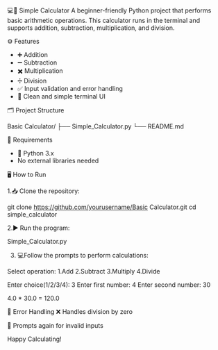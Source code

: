 💻🧮 Simple Calculator
A beginner-friendly Python project that performs basic arithmetic operations. This calculator runs in the terminal and supports addition, subtraction, multiplication, and division.

⚙️ Features

  * ➕ Addition
  * ➖ Subtraction
  * ✖️ Multiplication
  * ➗ Division
  * ✅ Input validation and error handling
  * 🧼 Clean and simple terminal UI

🗂️ Project Structure

  Basic Calculator/ ├── Simple_Calculator.py └── README.md

🧰 Requirements
  * 🐍 Python 3.x
  * No external libraries needed

🖥️ How to Run

1.📥 Clone the repository:

  git clone https://github.com/yourusername/Basic Calculator.git
  cd simple_calculator

2.▶️ Run the program:

  Simple_Calculator.py

3. 💻Follow the prompts to perform calculations:

  Select operation:
  1.Add
  2.Subtract
  3.Multiply
  4.Divide

  Enter choice(1/2/3/4): 3
  Enter first number: 4
  Enter second number: 30

  4.0 * 30.0 = 120.0

🚫 Error Handling
❌ Handles division by zero

🔁 Prompts again for invalid inputs

Happy Calculating!
